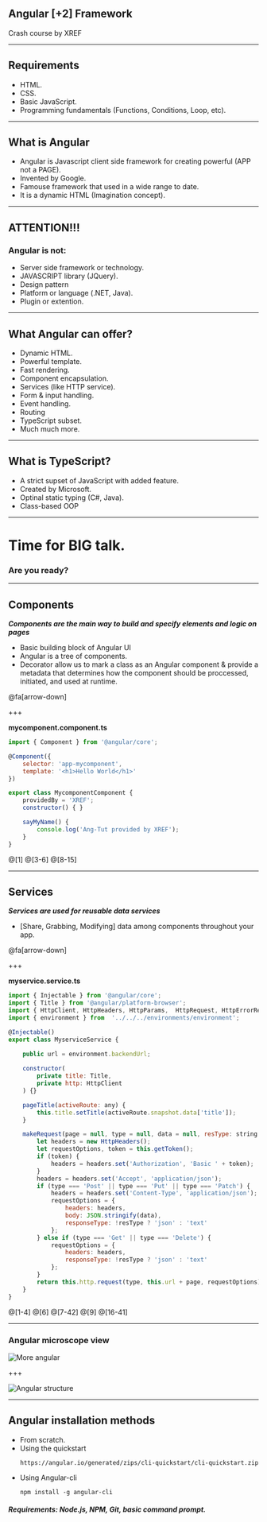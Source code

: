 ## Angular [+2] Framework

Crash course by XREF

---

## Requirements

- HTML.
- CSS.
- Basic JavaScript.
- Programming fundamentals (Functions, Conditions, Loop, etc).

---

## What is Angular

- Angular is Javascript client side framework for creating powerful (APP not a PAGE).
- Invented by Google.
- Famouse framework that used in a wide range to date.
- It is a dynamic HTML (Imagination concept).

---

## ATTENTION!!!
### Angular is not:
- Server side framework or technology.
- JAVASCRIPT library (JQuery).
- Design pattern
- Platform or language (.NET, Java).
- Plugin or extention.

---

## What Angular can offer?

- Dynamic HTML.
- Powerful template.
- Fast rendering.
- Component encapsulation.
- Services (like HTTP service).
- Form & input handling.
- Event handling.
- Routing
- TypeScript subset.
- Much much more.

---

## What is TypeScript?

- A strict supset of JavaScript with added feature.
- Created by Microsoft.
- Optinal static typing (C#, Java).
- Class-based OOP

---

# Time for BIG talk.
### Are you ready?

---

## Components

***Components are the main way to build and specify elements and logic on pages***

- Basic building block of Angular UI
- Angular is a tree of components.
- Decorator allow us to mark a class as an Angular component & provide a metadata that determines how the component should be proccessed, initiated, and used at runtime.

@fa[arrow-down]

+++

**mycomponent.component.ts**

```javascript
import { Component } from '@angular/core';

@Component({
    selector: 'app-mycomponent',
    template: '<h1>Hello World</h1>'
})

export class MycomponentComponent {
    providedBy = 'XREF';
    constructor() { }

    sayMyName() {
        console.log('Ang-Tut provided by XREF');
    }
}
```
@[1]
@[3-6]
@[8-15]

---

## Services

***Services are used for reusable data services***

- [Share, Grabbing, Modifying] data among components throughout your app.

@fa[arrow-down]

+++

**myservice.service.ts**

```javascript
import { Injectable } from '@angular/core';
import { Title } from '@angular/platform-browser';
import { HttpClient, HttpHeaders, HttpParams,  HttpRequest, HttpErrorResponse } from  '@angular/common/http';
import { environment } from  '../../../environments/environment';

@Injectable()
export class MyserviceService {
    
    public url = environment.backendUrl;

    constructor(
        private title: Title,
        private http: HttpClient
    ) {}

    pageTitle(activeRoute: any) {
        this.title.setTitle(activeRoute.snapshot.data['title']);
    }

    makeRequest(page = null, type = null, data = null, resType: string = null) {
        let headers = new HttpHeaders();
        let requestOptions, token = this.getToken();
        if (token) {
            headers = headers.set('Authorization', 'Basic ' + token);
        }
        headers = headers.set('Accept', 'application/json');
        if (type === 'Post' || type === 'Put' || type === 'Patch') {
            headers = headers.set('Content-Type', 'application/json');
            requestOptions = {
                headers: headers,
                body: JSON.stringify(data),
                responseType: !resType ? 'json' : 'text'
            };
        } else if (type === 'Get' || type === 'Delete') {
            requestOptions = {
                headers: headers,
                responseType: !resType ? 'json' : 'text'
            };
        }
        return this.http.request(type, this.url + page, requestOptions);
    }
}
```
@[1-4]
@[6]
@[7-42]
@[9]
@[16-41]

---

### Angular microscope view

![More angular](./assets/md/dist/more_angular.jpg)

+++

![Angular structure](./assets/md/dist/angular_structure.jpg)

---

## Angular installation methods

- From scratch.
- Using the quickstart
    ```
    https://angular.io/generated/zips/cli-quickstart/cli-quickstart.zip
    ```
- Using Angular-cli
    ```
    npm install -g angular-cli
    ```

##### **Requirements:** Node.js, NPM, Git, basic command prompt.